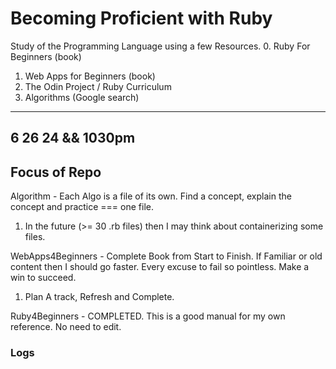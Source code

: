 # Becoming Proficient with Ruby 
Study of the Programming Language using a few Resources.
0. Ruby For Beginners (book)
1. Web Apps for Beginners (book)
2. The Odin Project / Ruby Curriculum
3. Algorithms (Google search)
---

## 6 26 24 && 1030pm

## Focus of Repo

Algorithm - Each Algo is a file of its own. Find a concept, explain the concept and practice === one file.
1. In the future (>= 30 .rb files) then I may think about containerizing some files.

WebApps4Beginners - Complete Book from Start  to Finish. If Familiar or old content then I should go faster. Every excuse to fail so pointless. Make a win to succeed.
1. Plan A track, Refresh and Complete.
  
Ruby4Beginners - COMPLETED. This is a good manual for my own reference. No need to edit.


### Logs 

